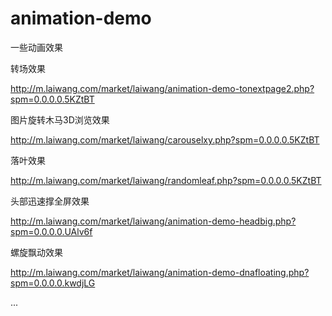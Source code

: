 animation-demo
==============
一些动画效果

转场效果

http://m.laiwang.com/market/laiwang/animation-demo-tonextpage2.php?spm=0.0.0.0.5KZtBT


图片旋转木马3D浏览效果

http://m.laiwang.com/market/laiwang/carouselxy.php?spm=0.0.0.0.5KZtBT


落叶效果

http://m.laiwang.com/market/laiwang/randomleaf.php?spm=0.0.0.0.5KZtBT


头部迅速撑全屏效果

http://m.laiwang.com/market/laiwang/animation-demo-headbig.php?spm=0.0.0.0.UAlv6f


螺旋飘动效果

http://m.laiwang.com/market/laiwang/animation-demo-dnafloating.php?spm=0.0.0.0.kwdjLG


...
